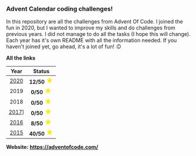 ### Advent Calendar coding challenges! 
In this repository are all the challenges from Advent Of Code. I joined the fun 
in 2020, but I wanted to improve my skills and do challenges from previous years. 
I did not manage to do all the tasks (I hope this will change).
Each year has it's own README with all the information needed.
If you haven't joined yet, go ahead, it's a lot of fun! :D

**All the links**


| Year | Status |
| :------------: | :-------------: |
| [2020](https://github.com/kamilczerwinski22/Advent-of-Code/blob/master/main_files/year_2020) | **12/50** <img src="https://github.com/kamilczerwinski22/Advent-of-Code/blob/master/stars.png" width="20px" height="20px"> |
| 2019 | **0/50** <img src="https://github.com/kamilczerwinski22/Advent-of-Code/blob/master/stars.png" width="20px" height="20px"> |
| 2018 | **0/50** <img src="https://github.com/kamilczerwinski22/Advent-of-Code/blob/master/stars.png" width="20px" height="20px"> |
| [2017](https://github.com/kamilczerwinski22/Advent-of-Code/tree/master/main_files/year_2017)] | **0/50** <img src="https://github.com/kamilczerwinski22/Advent-of-Code/blob/master/stars.png" width="20px" height="20px"> |
| [2016](https://github.com/kamilczerwinski22/Advent-of-Code/tree/master/main_files/year_2016) | **8/50** <img src="https://github.com/kamilczerwinski22/Advent-of-Code/blob/master/stars.png" width="20px" height="20px"> |
| [2015](https://github.com/kamilczerwinski22/Advent-of-Code/tree/master/main_files/year_2015) | **40/50** <img src="https://github.com/kamilczerwinski22/Advent-of-Code/blob/master/stars.png" width="20px" height="20px"> |

**Website: https://adventofcode.com/**

